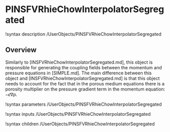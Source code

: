 # PINSFVRhieChowInterpolatorSegregated

!syntax description /UserObjects/PINSFVRhieChowInterpolatorSegregated

## Overview

Similarly to [INSFVRhieChowInterpolatorSegregated.md], this object is responsible for generating the coupling fields between the momentum and pressure equations in [SIMPLE.md].
The main difference between this object and [INSFVRhieChowInterpolatorSegregated.md] is that
this object needs to account for the fact that in the porous medium equations there is a
porosity multiplier on the pressure gradient term in the momentum equation: $-\epsilon \nabla p$.

!syntax parameters /UserObjects/PINSFVRhieChowInterpolatorSegregated

!syntax inputs /UserObjects/PINSFVRhieChowInterpolatorSegregated

!syntax children /UserObjects/PINSFVRhieChowInterpolatorSegregated
